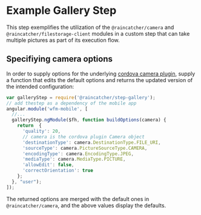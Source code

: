 # Example Gallery Step

This step exemplifies the utilization of the  `@raincatcher/camera` and `@raincatcher/filestorage-client` modules in a custom step that can take multiple pictures as part of its execution flow.

## Specifiying camera options

In order to supply options for the underlying [cordova camera plugin](https://github.com/apache/cordova-plugin-camera#module_camera.CameraOptions), supply a function that edits the default options and returns the updated version of the intended configuration:

```javascript
var galleryStep = require('@raincatcher/step-gallery');
// add thestep as a dependency of the mobile app
angular.module('wfm-mobile', [
  //...
  galleryStep.ngModule($fh, function buildOptions(camera) {
    return  {
      'quality': 20,
      // camera is the cordova plugin Camera object
      'destinationType': camera.DestinationType.FILE_URI,
      'sourceType': camera.PictureSourceType.CAMERA,
      'encodingType': camera.EncodingType.JPEG,
      'mediaType': camera.MediaType.PICTURE,
      'allowEdit': false,
      'correctOrientation': true
    };
  }, "user");
]);
```

The returned options are merged with the default ones in `@raincatcher/camera`, and the above values display the defaults.
